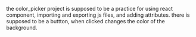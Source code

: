 the color_picker project is supposed to be a practice for using react component, importing and exporting js files, and adding attributes. there is supposed to be a buttton, when clicked changes the color of the background.
